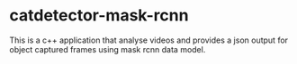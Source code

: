 # catdetector-mask-rcnn
This is a c++ application that analyse videos and provides a json output for object captured frames using mask rcnn data model.
